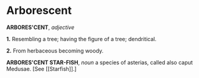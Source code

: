 # Arborescent

**ARBORES'CENT**, _adjective_

**1.** Resembling a tree; having the figure of a tree; dendritical.

**2.** From herbaceous becoming woody.

**ARBORES'CENT STAR-FISH**, _noun_ a species of asterias, called also caput Medusae. \[See [[Starfish]].\]